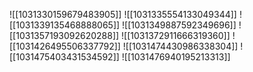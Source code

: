 ![[1031330159679483905]]
![[1031335554133049344]]
![[1031339135468888065]]
![[1031349887592349696]]
![[1031357193092620288]]
![[1031372911666319360]]
![[1031426495506337792]]
![[1031474430986338304]]
![[1031475403431534592]]
![[1031476940195213313]]
